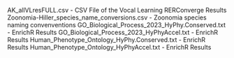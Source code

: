 AK_allVLresFULL.csv - CSV File of the Vocal Learning RERConverge Results
Zoonomia-Hiller_species_name_conversions.csv - Zoonomia species naming convenventions
GO_Biological_Process_2023_HyPhy.Conserved.txt - EnrichR Results
GO_Biological_Process_2023_HyPhyAccel.txt - EnrichR Results
Human_Phenotype_Ontology_HyPhy.Conserved.txt - EnrichR Results
Human_Phenotype_Ontology_HyPhyAccel.txt - EnrichR Results
